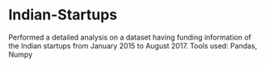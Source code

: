 # Indian-Startups
Performed a detailed analysis on a dataset having funding information of the Indian startups from January 2015 to August 2017. Tools used: Pandas, Numpy
